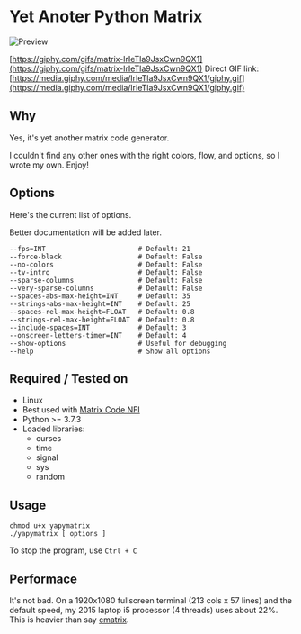 # Yet Anoter Python Matrix

![Preview](https://i.imgur.com/fs7BZOm.png)

[https://giphy.com/gifs/matrix-lrIeTla9JsxCwn9QX1](https://giphy.com/gifs/matrix-lrIeTla9JsxCwn9QX1)
Direct GIF link: [https://media.giphy.com/media/lrIeTla9JsxCwn9QX1/giphy.gif](https://media.giphy.com/media/lrIeTla9JsxCwn9QX1/giphy.gif)

## Why

Yes, it's yet another matrix code generator.

I couldn't find any other ones with the right colors, flow, and options, so I wrote my own. Enjoy!

## Options

Here's the current list of options.

Better documentation will be added later.

```
--fps=INT                       # Default: 21
--force-black                   # Default: False
--no-colors                     # Default: False
--tv-intro                      # Default: False
--sparse-columns                # Default: False
--very-sparse-columns           # Default: False
--spaces-abs-max-height=INT     # Default: 35
--strings-abs-max-height=INT    # Default: 25
--spaces-rel-max-height=FLOAT   # Default: 0.8
--strings-rel-max-height=FLOAT  # Default: 0.8
--include-spaces=INT            # Default: 3
--onscreen-letters-timer=INT    # Default: 4
--show-options                  # Useful for debugging
--help                          # Show all options
```

## Required / Tested on

* Linux
* Best used with [Matrix Code NFI](https://www.dafont.com/matrix-code-nfi.font)
* Python >= 3.7.3
* Loaded libraries:
	- curses
	- time
	- signal
	- sys
	- random

## Usage

```
chmod u+x yapymatrix
./yapymatrix [ options ]
```

To stop the program, use `Ctrl + C`

## Performace

It's not bad. On a 1920x1080 fullscreen terminal (213 cols x 57 lines) and the default speed, my 2015 laptop i5 processor (4 threads) uses about 22%. This is heavier than say [cmatrix](https://github.com/abishekvashok/cmatrix).
